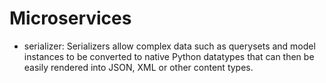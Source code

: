 # Microservices

- serializer: Serializers allow complex data such as querysets and model instances to be converted to native Python datatypes that can then be easily rendered into JSON, XML or other content types.